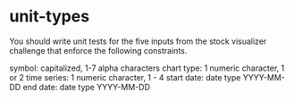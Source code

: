 # unit-types

You should write unit tests for the five inputs from the stock visualizer challenge that enforce the following constraints.

symbol: capitalized, 1-7 alpha characters
chart type: 1 numeric character, 1 or 2
time series: 1 numeric character, 1 - 4
start date: date type YYYY-MM-DD
end date: date type YYYY-MM-DD
